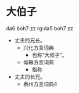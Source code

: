 # 大伯子
da6 boh7 zz
rg:da5 boh7 zz
+ 丈夫的兄长。
  * 兴化方言词典
    + 也称“大叔子”。
  * 如皋方言词典
    + 指称
+ 丈夫的长兄。
  * 泰州方言词典4
